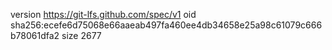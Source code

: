 version https://git-lfs.github.com/spec/v1
oid sha256:ecefe6d75068e66aaeab497fa460ee4db34658e25a98c61079c666b78061dfa2
size 2677
